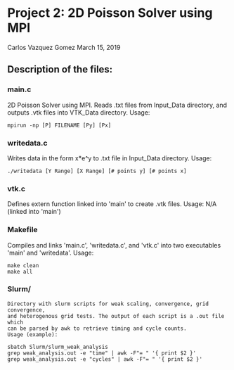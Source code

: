 # Project 2: 2D Poisson Solver using MPI
Carlos Vazquez Gomez
March 15, 2019



## Description of the files: 

### main.c	
2D Poisson Solver using MPI. Reads .txt files from Input_Data directory, 
and outputs .vtk files into VTK_Data directory. 
Usage:	
```
mpirun -np [P] FILENAME [Py] [Px]
```

### writedata.c
Writes data in the form x*e^y to .txt file in Input_Data directory. 
Usage:	
```
./writedata [Y Range] [X Range] [# points y] [# points x]
```

### vtk.c 
Defines extern function linked into 'main' to create .vtk files. 
Usage:	N/A (linked into 'main')
	

### Makefile
Compiles and links 'main.c', 'writedata.c', and 'vtk.c' into two executables
'main' and 'writedata'. 
Usage:	
```
make clean
make all
```

### Slurm/
	Directory with slurm scripts for weak scaling, convergence, grid convergence, 
	and heterogenous grid tests. The output of each script is a .out file which
	can be parsed by awk to retrieve timing and cycle counts. 
	Usage (example):
```	
sbatch Slurm/slurm_weak_analysis
grep weak_analysis.out -e "time" | awk -F"= " '{ print $2 }'
grep weak_analysis.out -e "cycles" | awk -F"= " '{ print $2 }'
```
